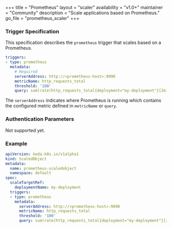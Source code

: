 +++
title = "Prometheus"
layout = "scaler"
availability = "v1.0+"
maintainer = "Community"
description = "Scale applications based on Prometheus."
go_file = "prometheus_scaler"
+++

### Trigger Specification

This specification describes the `prometheus` trigger that scales based on a Prometheus.

```yaml
triggers:
- type: prometheus
  metadata:
    # Required
    serverAddress: http://<prometheus-host>:9090
    metricName: http_requests_total
    threshold: '100'
    query: sum(rate(http_requests_total{deployment="my-deployment"}[2m])) # Note: query must return a vector/scalar single element response
```

The `serverAddress` indicates where Prometheus is running which contains the configured metric defined in `metricName` or `query`.

### Authentication Parameters

Not supported yet.

### Example

```yaml
apiVersion: keda.k8s.io/v1alpha1
kind: ScaledObject
metadata:
  name: prometheus-scaledobject
  namespace: default
spec:
  scaleTargetRef:
    deploymentName: my-deployment
  triggers:
  - type: prometheus
    metadata:
      serverAddress: http://<prometheus-host>:9090
      metricName: http_requests_total
      threshold: '100'
      query: sum(rate(http_requests_total{deployment="my-deployment"}[2m]))
```

